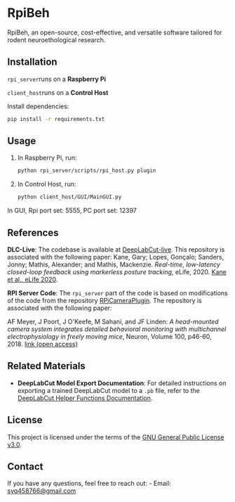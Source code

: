 # RpiBeh

RpiBeh, an open-source, cost-effective, and versatile software tailored for rodent neuroethological research.



## Installation

`rpi_server`runs on a **Raspberry Pi**

`client_host`runs on a **Control Host**



Install dependencies:

```bash
pip install -r requirements.txt
```



## Usage

1. In Raspberry Pi, run:

   ``` bash
   python rpi_server/scripts/rpi_host.py plugin
   ```

2. In Control Host, run:

   ``` bash
   python client_host/GUI/MainGUI.py
   ```
   



In GUI, Rpi port set: 5555, PC port set: 12397





## References

**DLC-Live**: The codebase is available at [DeepLabCut-live](https://github.com/DeepLabCut/DeepLabCut-live). This repository is associated with the following paper:
Kane, Gary; Lopes, Gonçalo; Sanders, Jonny; Mathis, Alexander; and Mathis, Mackenzie. *Real-time, low-latency closed-loop feedback using markerless posture tracking*, eLife, 2020. [Kane et al., eLife 2020](https://elifesciences.org/articles/61909).



**RPI Server Code**: The `rpi_server` part of the code is based on modifications of the code from the repository [RPiCameraPlugin](https://github.com/arnefmeyer/RPiCameraPlugin). The repository is associated with the following paper:

AF Meyer, J Poort, J O'Keefe, M Sahani, and JF Linden: _A head-mounted camera system integrates detailed behavioral monitoring with multichannel electrophysiology in freely moving mice_, Neuron, Volume 100, p46-60, 2018. [link (open access)](https://doi.org/10.1016/j.neuron.2018.09.020)



## Related Materials

- **DeepLabCut Model Export Documentation**: For detailed instructions on exporting a trained DeepLabCut model to a `.pb` file, refer to the [DeepLabCut Helper Functions Documentation](https://github.com/DeepLabCut/DeepLabCut/blob/main/docs/HelperFunctions.md#new-model-export-function).



## License
This project is licensed under the terms of the [GNU General Public License v3.0](LICENSE).



## Contact 

If you have any questions, feel free to reach out: - Email: syq458766@gmail.com

